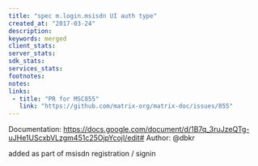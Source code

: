```yaml
---
title: "spec m.login.msisdn UI auth type"
created_at: "2017-03-24"
description:
keywords: merged
client_stats:
server_stats:
sdk_stats:
services_stats:
footnotes:
notes:
links:
 - title: "PR for MSC855"
   link: "https://github.com/matrix-org/matrix-doc/issues/855"
---
```

Documentation: https://docs.google.com/document/d/1B7q_3ruJzeQTg-uJHe1UScxbVLzgm451c25OjpYcojI/edit#
Author: @dbkr


added as part of msisdn registration / signin
